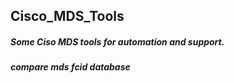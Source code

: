 ##  Cisco_MDS_Tools

##### Some Ciso MDS tools for automation and support. 

##### compare mds fcid database

   